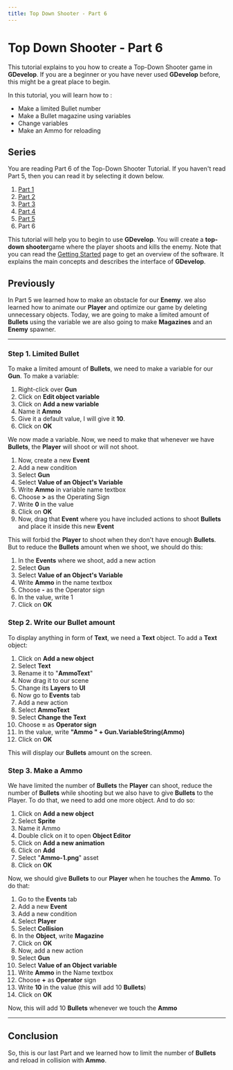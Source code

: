 ```yaml
---
title: Top Down Shooter - Part 6
---
```

# Top Down Shooter - Part 6

This tutorial explains to you how to create a Top-Down Shooter game in **GDevelop**. If you are a beginner or you have never used **GDevelop** before, this might be a great place to begin.

In this tutorial, you will learn how to :

  - Make a limited Bullet number
  - Make a Bullet magazine using variables
  - Change variables
  - Make an Ammo for reloading

## Series

You are reading Part 6 of the Top-Down Shooter Tutorial. If you haven't read Part 5, then you can read it by selecting it down below.

1. [Part 1](/gdevelop5/tutorials/topdown-shooter)
2. [Part 2](/gdevelop5/tutorials/topdown-shooter/topdown-shooterPart2)
3. [Part 3](/gdevelop5/tutorials/topdown-shooter/topdown-shooterPart3)
4. [Part 4](/gdevelop5/tutorials/topdown-shooter/topdown-shooterPart4)
5. [Part 5](/gdevelop5/tutorials/topdown-shooter/topdown-shooterPart5)
6. Part 6

This tutorial will help you to begin to use **GDevelop**. You will create a **top-down shooter**game where the player shoots and kills the enemy. Note that you can read the [Getting Started](/gdevelop5/getting_started/) page to get an overview of the software. It explains the main concepts and describes the interface of **GDevelop**.

## Previously

In Part 5 we learned how to make an obstacle for our **Enemy**. we also learned how to animate our **Player** and optimize our game by deleting unnecessary objects. Today, we are going to make a limited amount of **Bullets** using the variable we are also going to make **Magazines** and an **Enemy** spawner.

---

### Step 1. Limited Bullet

To make a limited amount of **Bullets**, we need to make a variable for our **Gun**. To make a variable:

1. Right-click over **Gun**
2. Click on **Edit object variable**
3. Click on **Add a new variable**
4. Name it **Ammo**
5. Give it a default value, I will give it **10**.
6. Click on **OK**

We now made a variable. Now, we need to make that whenever we have **Bullets**, the **Player** will shoot or will not shoot.

1. Now, create a new **Event**
2. Add a new condition
3. Select **Gun**
4. Select **Value of an Object's Variable**
5. Write **Ammo** in variable name textbox
6. Choose **\>** as the Operating Sign
7. Write **0** in the value
8. Click on **OK**
9. Now, drag that **Event** where you have included actions to shoot **Bullets** and place it inside this new **Event**

This will forbid the **Player** to shoot when they don't have enough **Bullets**. But to reduce the **Bullets** amount when we shoot, we should do this:

1. In the **Events** where we shoot, add a new action
2. Select **Gun**
3. Select **Value of an Object's Variable**
4. Write **Ammo** in the name textbox
5. Choose **-** as the Operator sign
6. In the value, write 1
7. Click on **OK**

### Step 2. Write our Bullet amount

To display anything in form of **Text**, we need a **Text** object. To add a **Text** object:

1. Click on **Add a new object**
2. Select **Text**
3. Rename it to "**AmmoText**"
4. Now drag it to our scene
5. Change its **Layers** to **UI**
6. Now go to **Events** tab
7. Add a new action
8. Select **AmmoText**
9. Select **Change the Text**
10. Choose **=** as **Operator sign**
11. In the value, write **"Ammo " + Gun.VariableString(Ammo)**
12. Click on **OK**

This will display our **Bullets** amount on the screen.

### Step 3. Make a Ammo

We have limited the number of **Bullets** the **Player** can shoot, reduce the number of **Bullets** while shooting but we also have to give **Bullets** to the Player. To do that, we need to add one more object. And to do so:

1. Click on **Add a new object**
2. Select **Sprite**
3. Name it Ammo
4. Double click on it to open **Object Editor**
5. Click on **Add a new animation**
6. Click on **Add**
7. Select "**Ammo-1.png**" asset
8. Click on **OK**

Now, we should give **Bullets** to our **Player** when he touches the **Ammo**. To do that:

1. Go to the **Events** tab
2. Add a new **Event**
3. Add a new condition
4. Select **Player**
5. Select **Collision**
6. In the **Object**, write **Magazine**
7. Click on **OK**
8. Now, add a new action
9. Select **Gun**
10. Select **Value of an Object variable**
11. Write **Ammo** in the Name textbox
12. Choose **+** as **Operator** sign
13. Write **10** in the value (this will add 10 **Bullets**)
14. Click on **OK**

Now, this will add 10 **Bullets** whenever we touch the **Ammo**

---

## Conclusion

So, this is our last Part and we learned how to limit the number of **Bullets** and reload in collision with **Ammo**.
